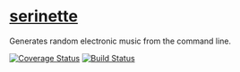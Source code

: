 # [serinette](http://jclif.github.io/serinette/)
Generates random electronic music from the command line.

[![Coverage Status](https://coveralls.io/repos/jclif/serinette/badge.svg)](https://coveralls.io/r/jclif/serinette)
[![Build Status](https://travis-ci.org/jclif/serinette.svg?branch=master)](https://travis-ci.org/jclif/serinette)
